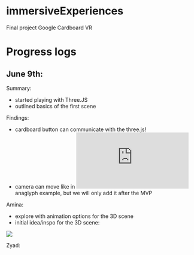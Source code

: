 # immersiveExperiences

Final project Google Cardboard VR

# Progress logs

## June 9th:

Summary:
- started playing with Three.JS
- outlined basics of the first scene

Findings:
- cardboard button can communicate with the three.js!
- camera can move like in ![this](https://github.com/mrdoob/three.js/blob/master/examples/webgl_effects_anaglyph.html) anaglyph example, but we will only add it after the MVP

Amina:
- explore with animation options for the 3D scene
- initial idea/inspo for the 3D scene:

![](https://jacobrcampbell.com/assets/media/2020-soul-22-people-in-flow.jpg)

Zyad:

